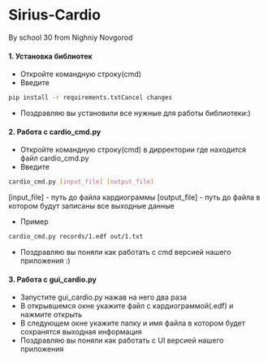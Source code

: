 # Sirius-Cardio
By school 30 from Nighniy Novgorod 

#### 1. Установка библиотек
* Откройте командную строку(cmd)
* Введите
```sh
pip install -r requirements.txtCancel changes
```
* Поздравляю вы установили все нужные для работы библиотеки:)

#### 2. Работа с cardio_cmd.py 
* Откройте командную строку(cmd) в дирректории где находится файл cardio_cmd.py 
* Введите
```sh
cardio_cmd.py [input_file] [output_file]
```
[input_file] - путь до файла кардиограммы
[output_file] - путь до файла в котором будут записаны все выходные данные
* Пример
```sh
cardio_cmd.py records/1.edf out/1.txt
```
* Поздравляю вы поняли как работать с cmd версией нашего приложения :)


#### 3. Работа с gui_cardio.py
* Запустите gui_cardio.py нажав на него два раза
* В открывшемся окне укажите файл с кардиограммой(.edf) и нажмите открыть
* В следующем окне укажите папку и имя файла в котором будет сохранятся выходная информация
* Поздравляю вы поняли как работать с UI версией нашего приложения
